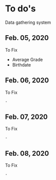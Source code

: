 # To do's

Data gathering system

## Feb. 05, 2020

To Fix


<ul>
	<li>
		Average Grade 
	</li>
	<li>
		Birthdate
	</li>
</ul>


## Feb. 06, 2020

To Fix

```bash
-
```

## Feb. 07, 2020

To Fix

```bash
-
```

## Feb. 08, 2020

To Fix

```bash
-
```